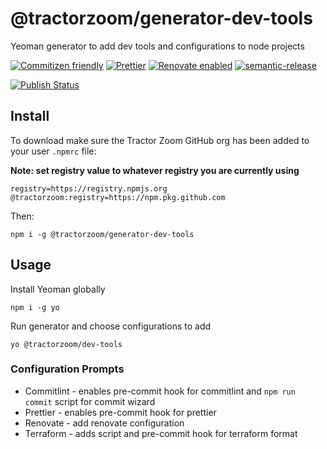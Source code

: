 # @tractorzoom/generator-dev-tools

Yeoman generator to add dev tools and configurations to node projects

[![Commitizen friendly](https://img.shields.io/badge/commitizen-friendly-brightgreen.svg)](http://commitizen.github.io/cz-cli/) [![Prettier](https://img.shields.io/badge/code_style-prettier-ff69b4.svg?style=flat-square)](https://github.com/prettier/prettier) [![Renovate enabled](https://img.shields.io/badge/renovate-enabled-brightgreen.svg)](https://renovatebot.com/) [![semantic-release](https://img.shields.io/badge/%20%20%F0%9F%93%A6%F0%9F%9A%80-semantic--release-e10079.svg)](https://github.com/semantic-release/semantic-release)

[![Publish Status](https://github.com/TractorZoom/generator-dev-tools/workflows/publish/badge.svg)](https://github.com/TractorZoom/generator-dev-tools/actions)

## Install

To download make sure the Tractor Zoom GitHub org has been added to your user `.npmrc` file:

**Note: set registry value to whatever registry you are currently using**

```
registry=https://registry.npmjs.org
@tractorzoom:registry=https://npm.pkg.github.com
```

Then:

```
npm i -g @tractorzoom/generator-dev-tools
```

## Usage

Install Yeoman globally

```
npm i -g yo
```

Run generator and choose configurations to add

```
yo @tractorzoom/dev-tools
```

### Configuration Prompts

-   Commitlint - enables pre-commit hook for commitlint and `npm run commit` script for commit wizard
-   Prettier - enables pre-commit hook for prettier
-   Renovate - add renovate configuration
-   Terraform - adds script and pre-commit hook for terraform format
